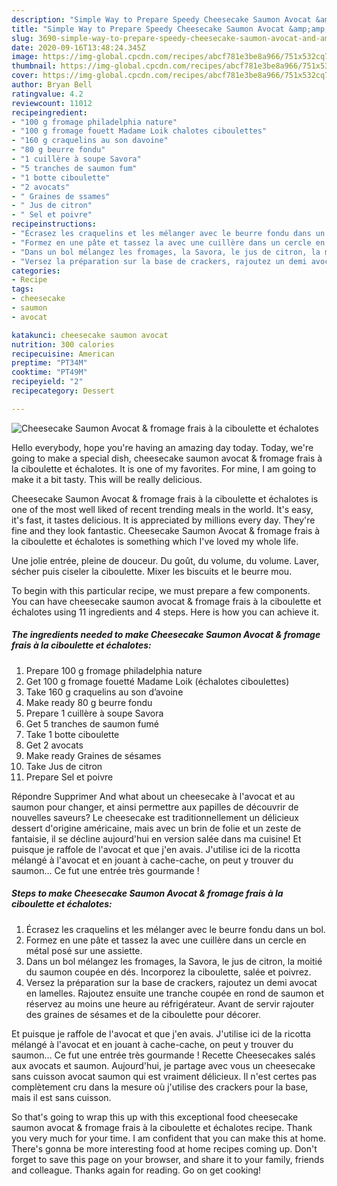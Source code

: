```yaml
---
description: "Simple Way to Prepare Speedy Cheesecake Saumon Avocat &amp;amp; fromage frais à la ciboulette et échalotes"
title: "Simple Way to Prepare Speedy Cheesecake Saumon Avocat &amp;amp; fromage frais à la ciboulette et échalotes"
slug: 3690-simple-way-to-prepare-speedy-cheesecake-saumon-avocat-and-amp-fromage-frais-a-la-ciboulette-et-echalotes
date: 2020-09-16T13:48:24.345Z
image: https://img-global.cpcdn.com/recipes/abcf781e3be8a966/751x532cq70/cheesecake-saumon-avocat-fromage-frais-a-la-ciboulette-et-echalotes-photo-principale-de-la-recette.jpg
thumbnail: https://img-global.cpcdn.com/recipes/abcf781e3be8a966/751x532cq70/cheesecake-saumon-avocat-fromage-frais-a-la-ciboulette-et-echalotes-photo-principale-de-la-recette.jpg
cover: https://img-global.cpcdn.com/recipes/abcf781e3be8a966/751x532cq70/cheesecake-saumon-avocat-fromage-frais-a-la-ciboulette-et-echalotes-photo-principale-de-la-recette.jpg
author: Bryan Bell
ratingvalue: 4.2
reviewcount: 11012
recipeingredient:
- "100 g fromage philadelphia nature"
- "100 g fromage fouett Madame Loik chalotes ciboulettes"
- "160 g craquelins au son davoine"
- "80 g beurre fondu"
- "1 cuillère à soupe Savora"
- "5 tranches de saumon fum"
- "1 botte ciboulette"
- "2 avocats"
- " Graines de ssames"
- " Jus de citron"
- " Sel et poivre"
recipeinstructions:
- "Écrasez les craquelins et les mélanger avec le beurre fondu dans un bol."
- "Formez en une pâte et tassez la avec une cuillère dans un cercle en métal posé sur une assiette."
- "Dans un bol mélangez les fromages, la Savora, le jus de citron, la moitié du saumon coupée en dés. Incorporez la ciboulette, salée et poivrez."
- "Versez la préparation sur la base de crackers, rajoutez un demi avocat en lamelles. Rajoutez ensuite une tranche coupée en rond de saumon et réservez au moins une heure au réfrigérateur. Avant de servir rajouter des graines de sésames et de la ciboulette pour décorer."
categories:
- Recipe
tags:
- cheesecake
- saumon
- avocat

katakunci: cheesecake saumon avocat 
nutrition: 300 calories
recipecuisine: American
preptime: "PT34M"
cooktime: "PT49M"
recipeyield: "2"
recipecategory: Dessert

---
```



![Cheesecake Saumon Avocat &amp; fromage frais à la ciboulette et échalotes](https://img-global.cpcdn.com/recipes/abcf781e3be8a966/751x532cq70/cheesecake-saumon-avocat-fromage-frais-a-la-ciboulette-et-echalotes-photo-principale-de-la-recette.jpg)

Hello everybody, hope you're having an amazing day today. Today, we're going to make a special dish, cheesecake saumon avocat &amp; fromage frais à la ciboulette et échalotes. It is one of my favorites. For mine, I am going to make it a bit tasty. This will be really delicious.

Cheesecake Saumon Avocat &amp; fromage frais à la ciboulette et échalotes is one of the most well liked of recent trending meals in the world. It's easy, it's fast, it tastes delicious. It is appreciated by millions every day. They're fine and they look fantastic. Cheesecake Saumon Avocat &amp; fromage frais à la ciboulette et échalotes is something which I've loved my whole life.

Une jolie entrée, pleine de douceur. Du goût, du volume, du volume. Laver, sécher puis ciseler la ciboulette. Mixer les biscuits et le beurre mou.


To begin with this particular recipe, we must prepare a few components. You can have cheesecake saumon avocat &amp; fromage frais à la ciboulette et échalotes using 11 ingredients and 4 steps. Here is how you can achieve it.

<!--inarticleads1-->

##### The ingredients needed to make Cheesecake Saumon Avocat &amp; fromage frais à la ciboulette et échalotes:

1. Prepare 100 g fromage philadelphia nature
1. Get 100 g fromage fouetté Madame Loik (échalotes ciboulettes)
1. Take 160 g craquelins au son d’avoine
1. Make ready 80 g beurre fondu
1. Prepare 1 cuillère à soupe Savora
1. Get 5 tranches de saumon fumé
1. Take 1 botte ciboulette
1. Get 2 avocats
1. Make ready  Graines de sésames
1. Take  Jus de citron
1. Prepare  Sel et poivre


Répondre Supprimer And what about un cheesecake à l&#39;avocat et au saumon pour changer, et ainsi permettre aux papilles de découvrir de nouvelles saveurs? Le cheesecake est traditionnellement un délicieux dessert d&#39;origine américaine, mais avec un brin de folie et un zeste de fantaisie, il se décline aujourd&#39;hui en version salée dans ma cuisine! Et puisque je raffole de l&#39;avocat et que j&#39;en avais. J&#39;utilise ici de la ricotta mélangé à l&#39;avocat et en jouant à cache-cache, on peut y trouver du saumon… Ce fut une entrée très gourmande ! 

<!--inarticleads2-->

##### Steps to make Cheesecake Saumon Avocat &amp; fromage frais à la ciboulette et échalotes:

1. Écrasez les craquelins et les mélanger avec le beurre fondu dans un bol.
1. Formez en une pâte et tassez la avec une cuillère dans un cercle en métal posé sur une assiette.
1. Dans un bol mélangez les fromages, la Savora, le jus de citron, la moitié du saumon coupée en dés. Incorporez la ciboulette, salée et poivrez.
1. Versez la préparation sur la base de crackers, rajoutez un demi avocat en lamelles. Rajoutez ensuite une tranche coupée en rond de saumon et réservez au moins une heure au réfrigérateur. Avant de servir rajouter des graines de sésames et de la ciboulette pour décorer.


Et puisque je raffole de l&#39;avocat et que j&#39;en avais. J&#39;utilise ici de la ricotta mélangé à l&#39;avocat et en jouant à cache-cache, on peut y trouver du saumon… Ce fut une entrée très gourmande ! Recette Cheesecakes salés aux avocats et saumon. Aujourd&#39;hui, je partage avec vous un cheesecake sans cuisson avocat saumon qui est vraiment délicieux. Il n&#39;est certes pas complètement cru dans la mesure où j&#39;utilise des crackers pour la base, mais il est sans cuisson. 

So that's going to wrap this up with this exceptional food cheesecake saumon avocat &amp; fromage frais à la ciboulette et échalotes recipe. Thank you very much for your time. I am confident that you can make this at home. There's gonna be more interesting food at home recipes coming up. Don't forget to save this page on your browser, and share it to your family, friends and colleague. Thanks again for reading. Go on get cooking!
